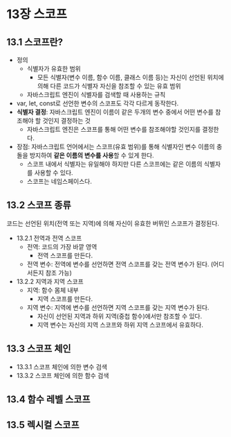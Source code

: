 # 13장 스코프

## 13.1 스코프란?
- 정의
  - 식별자가 유효한 범위
    - 모든 식별자(변수 이름, 함수 이름, 클래스 이름 등)는 자신이 선언된 위치에 의해 다른 코드가 식별자 자신을 참조할 수 있는 유효 범위
  - 자바스크립트 엔진이 식별자를 검색할 때 사용하는 규칙
- var, let, const로 선언한 변수의 스코프도 각각 다르게 동작한다.
- **식별자 결정**: 자바스크립트 엔진이 이름이 같은 두개의 변수 중에서 어떤 변수를 참조해야 할 것인지 결정하는 것
  - 자바스크립트 엔진은 스코프를 통해 어떤 변수를 참조해야할 것인지를 결정한다.
- 장점: 자바스크립트 언어에서는 스코프(유효 범위)를 통해 식별자인 변수 이름의 충돌을 방지하여 **같은 이름의 변수를 사용**할 수 있게 한다.
  - 스코프 내에서 식별자는 유일해야 하지만 다른 스코프에는 같은 이름의 식별자를 사용할 수 있다.
  - 스코프는 네임스페이스다.

## 13.2 스코프 종류
코드는 선언된 위치(전역 또는 지역)에 의해 자신이 유효한 버뮈인 스코프가 결정된다. 
- 13.2.1 전역과 전역 스코프
  - 전역: 코드의 가장 바깥 영역
    - 전역 스코프를 만든다.
  - 전역 변수: 전역에 변수를 선언하면 전역 스코프를 갖는 전역 변수가 된다. (어디서든지 참조 가능)
- 13.2.2 지역과 지역 스코프
  - 지역: 함수 몸체 내부
    - 지역 스코프를 만든다.
  - 지역 변수: 지역에 변수를 선언하면 지역 스코프를 갖는 지역 변수가 된다.
    - 자신이 선언된 지역과 하위 지역(중첩 함수)에서만 참조할 수 있다.
    - 지역 변수는 자신의 지역 스코프와 하위 지역 스코프에서 유효하다.

## 13.3 스코프 체인
- 13.3.1 스코프 체인에 의한 변수 검색
- 13.3.2 스코프 체인에 의한 함수 검색

## 13.4 함수 레벨 스코프


## 13.5 렉시컬 스코프
